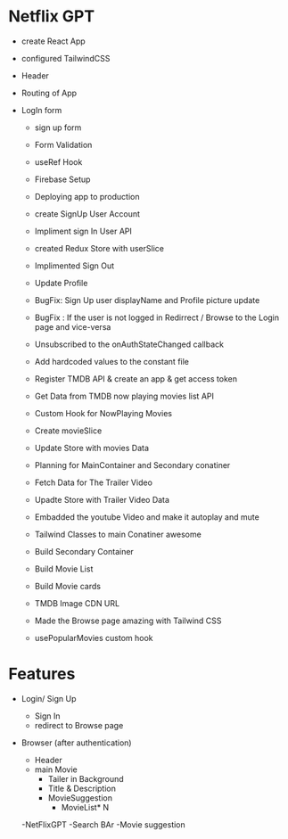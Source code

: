 
# Netflix GPT

- create React App
- configured TailwindCSS
 - Header
  - Routing of App

 - LogIn form
   - sign up form
   - Form Validation
   - useRef Hook
   - Firebase  Setup
   - Deploying app to production
   - create SignUp User Account 
   - Impliment sign In User API
   - created Redux Store with userSlice
   - Implimented Sign Out
   - Update Profile
   - BugFix: Sign Up user displayName and Profile picture update
   - BugFix : If the user is not logged in Redirrect / Browse to the Login page and vice-versa
   - Unsubscribed to the onAuthStateChanged callback
   - Add hardcoded values to the constant file
   - Register TMDB API & create an app & get access token 
   - Get Data from TMDB now playing movies list API
   - Custom Hook for NowPlaying Movies
   - Create movieSlice
   - Update Store with movies Data
   - Planning for MainContainer and Secondary conatiner
   - Fetch Data for The Trailer Video
   - Upadte Store with Trailer Video Data
   - Embadded the youtube Video and make it autoplay and mute
   - Tailwind Classes to main Conatiner awesome
   
   - Build  Secondary Container
   - Build Movie List
   - Build Movie cards
   - TMDB Image CDN URL
   - Made the Browse page amazing with Tailwind CSS
   - usePopularMovies custom hook
   
    
   


# Features
- Login/ Sign Up
    - Sign In
    - redirect to Browse page
 - Browser (after authentication)
     - Header
     - main Movie
        - Tailer in Background
        - Title & Description
        - MovieSuggestion
            - MovieList* N


   -NetFlixGPT
     -Search BAr
     -Movie suggestion

